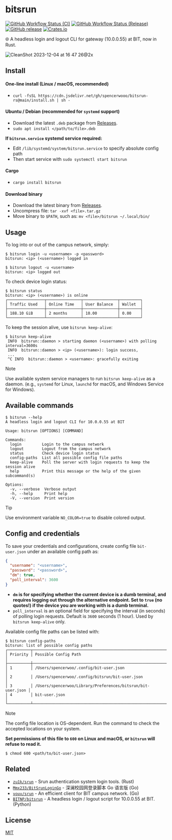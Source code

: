 # bitsrun

[![GitHub Workflow Status (CI)](https://img.shields.io/github/actions/workflow/status/spencerwooo/bitsrun-rs/ci.yml?logo=github&label=ci&labelColor=%23223227)](https://github.com/spencerwooo/bitsrun-rs/actions/workflows/ci.yml)
[![GitHub Workflow Status (Release)](https://img.shields.io/github/actions/workflow/status/spencerwooo/bitsrun-rs/release.yml?logo=github&label=release&labelColor=%23223227)](https://github.com/spencerwooo/bitsrun-rs/actions/workflows/release.yml)
[![GitHub release](https://img.shields.io/github/v/release/spencerwooo/bitsrun-rs?logo=github&labelColor=%23223227)](https://github.com/spencerwooo/bitsrun-rs/releases/latest)
[![Crates.io](https://img.shields.io/crates/d/bitsrun?logo=rust&labelColor=%23223227&color=%23dec867)](https://crates.io/crates/bitsrun)

🌐 A headless login and logout CLI for gateway (10.0.0.55) at BIT, now in Rust.

![CleanShot 2023-12-04 at 16 47 26@2x](https://github.com/spencerwooo/bitsrun-rs/assets/32114380/23343ba1-961c-41aa-b4b6-c09da93fb699)

## Install

#### One-line install (Linux / macOS, recommended)

- `curl -fsSL https://cdn.jsdelivr.net/gh/spencerwooo/bitsrun-rs@main/install.sh | sh -`

#### Ubuntu / Debian (recommended for `systemd` support)

- Download the latest `.deb` package from [Releases](https://github.com/spencerwooo/bitsrun-rs/releases/latest).
- `sudo apt install </path/to/file>.deb`

**If `bitsrun.service` systemd service required:**

- Edit `/lib/systemd/system/bitsrun.service` to specify absolute config path
- Then start service with `sudo systemctl start bitsrun`

#### Cargo

- `cargo install bitsrun`

#### Download binary

- Download the latest binary from [Releases](https://github.com/spencerwooo/bitsrun-rs/releases/latest).
- Uncompress file: `tar -xvf <file>.tar.gz`
- Move binary to `$PATH`, such as: `mv <file>/bitsrun ~/.local/bin/`

## Usage

To log into or out of the campus network, simply:

```console
$ bitsrun login -u <username> -p <password>
bitsrun: <ip> (<username>) logged in

$ bitsrun logout -u <username>
bitsrun: <ip> logged out
```

To check device login status:

```console
$ bitsrun status
bitsrun: <ip> (<username>) is online
┌────────────────┬───────────────┬───────────────┬─────────┐
│ Traffic Used   │ Online Time   │ User Balance  │ Wallet  │
├────────────────┼───────────────┼───────────────┼─────────┤
│ 188.10 GiB     │ 2 months      │ 10.00         │ 0.00    │
└────────────────┴───────────────┴───────────────┴─────────┘
```

To keep the session alive, use `bitsrun keep-alive`:

```console
$ bitsrun keep-alive
 INFO  bitsrun::daemon > starting daemon (<username>) with polling interval=3600s
 INFO  bitsrun::daemon > <ip> (<username>): login success,
 ...
 ^C INFO  bitsrun::daemon > <username>: gracefully exiting
```

> [!NOTE]
> Use available system service managers to run `bitsrun keep-alive` as a daemon. (e.g., `systemd` for Linux, `launchd` for macOS, and Windows Service for Windows).

## Available commands

```console
$ bitsrun --help
A headless login and logout CLI for 10.0.0.55 at BIT

Usage: bitsrun [OPTIONS] [COMMAND]

Commands:
  login         Login to the campus network
  logout        Logout from the campus network
  status        Check device login status
  config-paths  List all possible config file paths
  keep-alive    Poll the server with login requests to keep the session alive
  help          Print this message or the help of the given subcommand(s)

Options:
  -v, --verbose  Verbose output
  -h, --help     Print help
  -V, --version  Print version
```

> [!TIP]
> Use environment variable `NO_COLOR=true` to disable colored output.

## Config and credentials

To save your credentials and configurations, create config file `bit-user.json` under an available config path as:

```json
{
  "username": "<username>",
  "password": "<password>",
  "dm": true,
  "poll_interval": 3600
}
```

- **`dm` is for specifying whether the current device is a dumb terminal, and requires logging out through the alternative endpoint. Set to `true` (no quotes!) if the device you are working with is a dumb terminal.**
- `poll_interval` is an optional field for specifying the interval (in seconds) of polling login requests. Default is `3600` seconds (1 hour). Used by `bitsrun keep-alive` only.

Available config file paths can be listed with:

```console
$ bitsrun config-paths
bitsrun: list of possible config paths
┌──────────┬─────────────────────────────────────────────────────────────┐
│ Priority │ Possible Config Path                                        │
├──────────┼─────────────────────────────────────────────────────────────┤
│ 1        │ /Users/spencerwoo/.config/bit-user.json                     │
│ 2        │ /Users/spencerwoo/.config/bitsrun/bit-user.json             │
│ 3        │ /Users/spencerwoo/Library/Preferences/bitsrun/bit-user.json │
│ 4        │ bit-user.json                                               │
└──────────┴─────────────────────────────────────────────────────────────┘
```

> [!NOTE]
> The config file location is OS-dependent. Run the command to check the accepted locations on your system.

**Set permissions of this file to `600` on Linux and macOS, or `bitsrun` will refuse to read it.**

```console
$ chmod 600 <path/to/bit-user.json>
```

## Related

- [`zu1k/srun`](https://github.com/zu1k/srun) - Srun authentication system login tools. (Rust)
- [`Mmx233/BitSrunLoginGo`](https://github.com/Mmx233/BitSrunLoginGo) - 深澜校园网登录脚本 Go 语言版 (Go)
- [`vouv/srun`](https://github.com/vouv/srun) - An efficient client for BIT campus network. (Go)
- [`BITNP/bitsrun`](https://github.com/BITNP/bitsrun) - A headless login / logout script for 10.0.0.55 at BIT. (Python)

## License

[MIT](./LICENSE)
